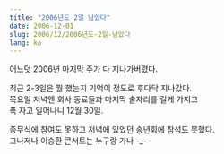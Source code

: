```yaml
---
title: "2006년도 2일 남았다"
date: 2006-12-01
slug: 2006/12/2006년도-2일-남았다
lang: ko
---
```


어느덧 2006년 마지막 주가 다 지나가버렸다.

최근 2-3일은 뭘 했는지 기억이 정도로 후다닥 지나갔다.  
목요일 저녁엔 회사 동료들과 마지막 술자리를 길게 가지고   
푹 자고 일어나니 12월 30일.

종무식에 참여도 못하고 저녁에 있었던 송년회에 참석도 못했다.  
그나저나 이승환 콘서트는 누구랑 가나 -_-
